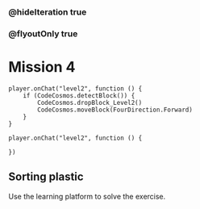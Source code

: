 ### @hideIteration true
### @flyoutOnly true
# Mission 4

```blocks
player.onChat("level2", function () {
    if (CodeCosmos.detectBlock()) {
        CodeCosmos.dropBlock_Level2()
        CodeCosmos.moveBlock(FourDirection.Forward)
    }
}
```

```template
player.onChat("level2", function () {
    
})
```

## Sorting plastic
Use the learning platform to solve the exercise.